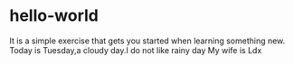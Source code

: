 # hello-world
 It is a simple exercise that gets you started when learning something new.
Today is Tuesday,a cloudy day.I do not like rainy day
My wife is Ldx
